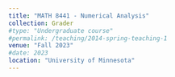```yaml
---
title: "MATH 8441 - Numerical Analysis"
collection: Grader
#type: "Undergraduate course"
#permalink: /teaching/2014-spring-teaching-1
venue: "Fall 2023"
#date: 2023
location: "University of Minnesota"
---
```

